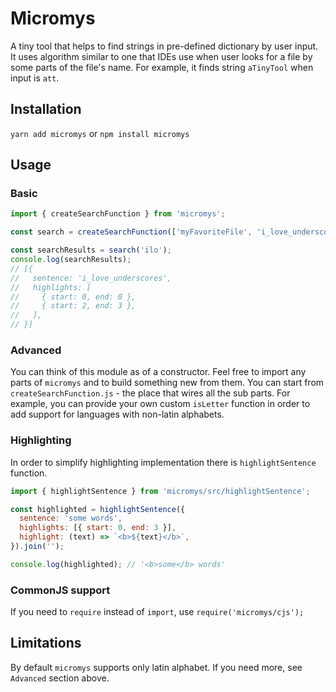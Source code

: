 # Micromys

A tiny tool that helps to find strings in pre-defined dictionary by user input. 
It uses algorithm similar to one that IDEs use when user looks for a file by some parts of the file's name. 
For example, it finds string `aTinyTool` when input is `att`.

## Installation

`yarn add micromys` or `npm install micromys`

## Usage

### Basic

```js
import { createSearchFunction } from 'micromys';

const search = createSearchFunction(['myFavoriteFile', 'i_love_underscores']);

const searchResults = search('ilo');
console.log(searchResults); 
// [{ 
//   sentence: 'i_love_underscores', 
//   highlights: [
//     { start: 0, end: 0 },
//     { start: 2, end: 3 },
//   ], 
// }]
```

### Advanced

You can think of this module as of a constructor.
Feel free to import any parts of `micromys` and to build something new from them.
You can start from `createSearchFunction.js` - the place that wires all the sub parts. 
For example, you can provide your own custom `isLetter` function in order to add support for languages with non-latin alphabets.

### Highlighting

In order to simplify highlighting implementation there is `highlightSentence` function.

```js
import { highlightSentence } from 'micromys/src/highlightSentence';

const highlighted = highlightSentence({ 
  sentence: 'some words',
  highlights: [{ start: 0, end: 3 }],
  highlight: (text) => `<b>${text}</b>`,
}).join('');

console.log(highlighted); // '<b>some</b> words'
```

### CommonJS support

If you need to `require` instead of `import`, use `require('micromys/cjs');`

## Limitations

By default `micromys` supports only latin alphabet. If you need more, see `Advanced` section above.
